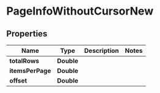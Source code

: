 

# PageInfoWithoutCursorNew


## Properties

| Name | Type | Description | Notes |
|------------ | ------------- | ------------- | -------------|
|**totalRows** | **Double** |  |  |
|**itemsPerPage** | **Double** |  |  |
|**offset** | **Double** |  |  |



